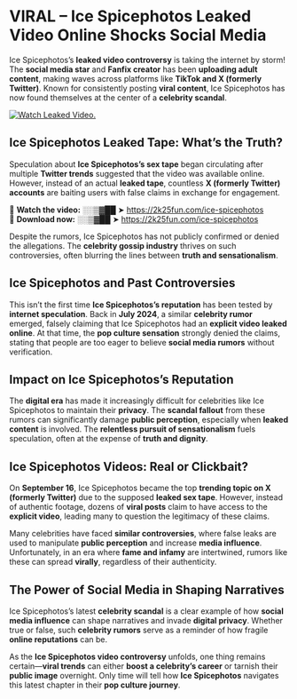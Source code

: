 # VIRAL – Ice Spicephotos Leaked Video Online Shocks Social Media 

Ice Spicephotos’s **leaked video controversy** is taking the internet by storm! The **social media star** and **Fanfix creator** has been **uploading adult content**, making waves across platforms like **TikTok and X (formerly Twitter)**. Known for consistently posting **viral content**, Ice Spicephotos has now found themselves at the center of a **celebrity scandal**.  

[![Watch Leaked Video.](https://miro.medium.com/v2/resize:fit:828/format:webp/1*cilzJN44JGOrTw9NJCrNHA.gif "Watch Leaked Video")](https://2k25fun.com/ice-spicephotos)

## **Ice Spicephotos Leaked Tape: What’s the Truth?**  
Speculation about **Ice Spicephotos’s sex tape** began circulating after multiple **Twitter trends** suggested that the video was available online. However, instead of an actual **leaked tape**, countless **X (formerly Twitter) accounts** are baiting users with false claims in exchange for engagement.  

🔹 **Watch the video:** ░░▒▓██ ➤ https://2k25fun.com/ice-spicephotos  
🔹 **Download now:** ░░▒▓██ ➤ https://2k25fun.com/ice-spicephotos  

Despite the rumors, Ice Spicephotos has not publicly confirmed or denied the allegations. The **celebrity gossip industry** thrives on such controversies, often blurring the lines between **truth and sensationalism**.  

## **Ice Spicephotos and Past Controversies**  
This isn’t the first time **Ice Spicephotos’s reputation** has been tested by **internet speculation**. Back in **July 2024**, a similar **celebrity rumor** emerged, falsely claiming that Ice Spicephotos had an **explicit video leaked online**. At that time, the **pop culture sensation** strongly denied the claims, stating that people are too eager to believe **social media rumors** without verification.  

## **Impact on Ice Spicephotos’s Reputation**  
The **digital era** has made it increasingly difficult for celebrities like Ice Spicephotos to maintain their **privacy**. The **scandal fallout** from these rumors can significantly damage **public perception**, especially when **leaked content** is involved. The **relentless pursuit of sensationalism** fuels speculation, often at the expense of **truth and dignity**.  

## **Ice Spicephotos Videos: Real or Clickbait?**  
On **September 16**, Ice Spicephotos became the top **trending topic on X (formerly Twitter)** due to the supposed **leaked sex tape**. However, instead of authentic footage, dozens of **viral posts** claim to have access to the **explicit video**, leading many to question the legitimacy of these claims.  

Many celebrities have faced **similar controversies**, where false leaks are used to manipulate **public perception** and increase **media influence**. Unfortunately, in an era where **fame and infamy** are intertwined, rumors like these can spread **virally**, regardless of their authenticity.  

## **The Power of Social Media in Shaping Narratives**  
Ice Spicephotos’s latest **celebrity scandal** is a clear example of how **social media influence** can shape narratives and invade **digital privacy**. Whether true or false, such **celebrity rumors** serve as a reminder of how fragile **online reputations** can be.  

As the **Ice Spicephotos video controversy** unfolds, one thing remains certain—**viral trends** can either **boost a celebrity’s career** or tarnish their **public image** overnight. Only time will tell how **Ice Spicephotos** navigates this latest chapter in their **pop culture journey**. 